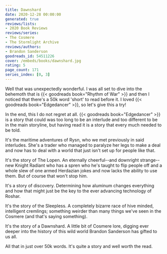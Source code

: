 ```yaml
---
title: Dawnshard
date: 2020-12-28 00:00:00
generated: true
reviews/lists:
- 2020 Book Reviews
reviews/series:
- The Cosmere
- The Stormlight Archive
reviews/authors:
- Brandon Sanderson
goodreads_id: 54511226
cover: /embeds/books/dawnshard.jpg
rating: 5
page_count: 171
series_index: [0, 3]
---
```

Well that was unexpectedly wonderful. I was all set to dive into the behemoth that is {{< goodreads book="Rhythm of War" >}} and then I noticed that there's a 50k word 'short' to read before it. I loved {{< goodreads book="Edgedancer" >}}, so let's give this a try!  

In the end, this I do not regret at all. {{< goodreads book="Edgedancer" >}} is a story that could was too long to be an interlude and too different to be in the main storyline, but having read it is a story that every much needed to be told.  

<!--more-->

It's the maritime adventures of Rysn, who we met previously in said interludes. She's a trader who managed to paralyze her legs to make a deal and now has to deal with a world that just isn't set up for people like that.  

It's the story of The Lopen. An eternally cheerful--and downright strange--new Knight Radiant who has a spren who he's taught to flip people off and a whole slew of one armed Herdazian jokes and now lacks the ability to use them. But of course that won't stop him.  

It's a story of discovery. Determining how aluminum changes everything and how that might just be the key to the ever advancing technology of Roshar.  

It's the story of the Sleepless. A completely bizarre race of hive minded, intelligent cremlings; something weirder than many things we've seen in the Cosmere (and that's saying something).  

It's the story of a Dawnshard. A little bit of Cosmere lore, digging ever deeper into the history of this wild world Brandon Sanderson has gifted to us all.  

All that in just over 50k words. It's quite a story and well worth the read.